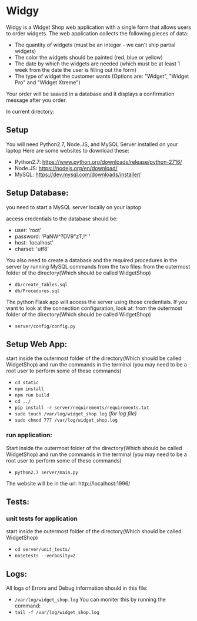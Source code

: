 # Widgy

Widgy is a Widget Shop web application with a single form that allows users to order widgets. The web application collects the following pieces of data:
- The quantity of widgets (must be an integer - we can't ship partial widgets)
- The color the widgets should be painted (red, blue or yellow)
- The date by which the widgets are needed (which must be at least 1 week from the date the user is filling out the form)
- The type of widget the customer wants (Options are: "Widget", "Widget Pro" and "Widget Xtreme")

Your order will be saaved in a database and it displays a confirmation message after you order.

In current directory:

## Setup
You will need Python2.7, Node.JS, and MySQL Server installed on your laptop
Here are some websites to download these:
- Python2.7: https://www.python.org/downloads/release/python-2716/
- Node.JS: https://nodejs.org/en/download/
- MySQL: https://dev.mysql.com/downloads/installer/

## Setup Database:
you need to start a MySQL server locally on your laptop

access credentials to the database should be:
 - user: 'root'
 - password: 'PaNW^?DV9"zT,!^`'
 - host: 'localhost'
 - charset: 'utf8'

You also need to create a database and the required procedures in the server by running MySQL commands from the two files:
from the outermost folder of the directory(Which should be called WidgetShop)
- `db/create_tables.sql`
- `db/Procedures.sql`

The python Flask app will access the server using those credentials. If you want to look at the connection configuration, look at:
from the outermost folder of the directory(Which should be called WidgetShop)
- `server/config/config.py`

## Setup Web App:
start inside the outermost folder of the directory(Which should be called WidgetShop) and run the commands in the terminal
(you may need to be a root user to perform some of these commands)
- `cd static`
- `npm install`
- `npm run build `
- `cd ../`
- `pip install -r server/requirements/requirements.txt`
- `sudo touch /var/log/widget_shop.log` _(for log file)_
- `sudo chmod 777 /var/log/widget_shop.log`

### run application:
Start inside the outermost folder of the directory(Which should be called WidgetShop) and run the commands in the terminal
(you may need to be a root user to perform some of these commands)
- `python2.7 server/main.py`

The website will be in the url: http://localhost:1996/

## Tests:
### unit tests for application
start inside the outermost folder of the directory(Which should be called WidgetShop)
   - `cd server/unit_tests/`
   - `nosetests --verbosity=2`
   
## Logs:
All logs of Errors and Debug information should in this file:
- `/var/log/widget_shop.log`
You can moniter this by running the command:
- `tail -f /var/log/widget_shop.log`
